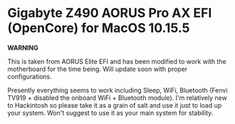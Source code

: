 # Gigabyte Z490 AORUS Pro AX EFI (OpenCore) for MacOS 10.15.5

**WARNING** 

This is taken from AORUS Elite EFI and has been modified to work with the motherboard for the time being. Will update soon with proper configurations.

Presently everything seems to work including Sleep, WiFi, Bluetooth (Fenvi TV919 + disabled the onboard WiFi + Bluetooth module). I'm relatively new to Hackintosh so please take it as a grain of salt and use it just to load up your system. Won't suggest to use it as your main system for stability.
